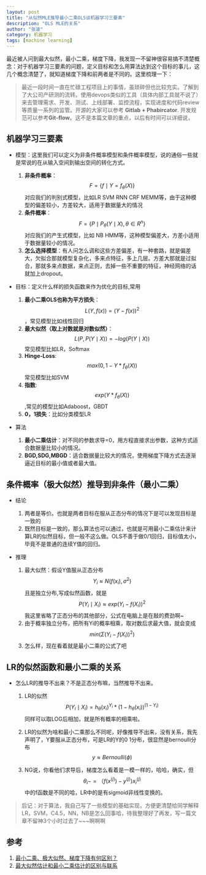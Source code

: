 ```yaml
---
layout: post
title: "从似然MLE推导最小二乘OLS谈机器学习三要素"
description: "OLS MLE的关系"
author: "张波"
category: 机器学习
tags: [machine learning]
---
```


最近被人问到最大似然，最小二乘，梯度下降，我发现一不留神很容易搞不清楚概念：对于机器学习三要素的问题，定义目标和怎么用算法达到这个目标的事儿，这几个概念清楚了，就知道梯度下降和前两者是不同的。这里梳理一下：

> 最近一段时间一直在忙碌工程项目上的事情，虽琐碎但也比较充实。了解到了大公司产研测的流转。使用devops类似的工具（具体内部工具就不说了）来去管理需求、开发、测试、上线部署、监控流程，实现进度和代码review等质量一系列的监管。开源的大家可以参考 **Gitlab + Phabircator**. 开发规范可以参考**Git-flow**。这不是本篇文章的重点，以后有时间可以详细说，
> 


## 机器学习三要素
* 模型：这里我们可以定义为非条件概率模型和条件概率模型，说的通俗一些就是常说的在从输入空间到输出空间的转化方式。

    1.	**非条件概率**： $$F=\{f\mid Y=f_\theta(X)\}$$ 对应我们的判别式模型，比如LR SVM RNN CRF MEMM等，由于这种模型的偏差较小，方差较大，适用于数据量大的情况
    2.	**条件概率**：$$F = \{ P\mid P_\theta(Y\mid X),\theta \in R^n\}$$ 对应我们的产生式模型，比如 NB HMM等，这种模型偏差大，方差小适用于数据量较小的情况。
    3.	**怎么选择模型**：有人问怎么调和这些方差偏差，有一种套路，就是偏差大，欠拟合那就模型复杂化，多来点特征，多上几层。方差大那就是过拟合，那就多来点数据，来点正则，去掉一些不重要的特征，神经网络的话就加上dropout。

* 目标：定义什么样的损失函数来作为优化的目标,常用
 
	1. **最小二乘OLS也称为平方损失**：$$ L(Y,f(x)) = (Y-f(x))^2 $$，常见模型比如线性回归
	2. **最大似然（取上对数就是对数似然）**：$$ L(P,P(Y\mid X)) = -log(P(Y\mid X))$$ 常见模型比如LR，Softmax
	3. **Hinge-Loss**: $$ max(0,1-Y*f_\theta(X))$$ 常见模型比如SVM
	4. **指数**: $$exp(Y*f_\theta(X))$$,常见的模型比如Adaboost，GBDT
	5. **0，1损失**：比如分类模型LR

* 算法
   1. **最小二乘估计**：对不同的参数求导=0，用方程直接求出参数，这种方式适合数据量比较小的情况。
   2. **BGD,SDG,MBGD**：适合数据量比较大的情况，使用梯度下降方式去逐渐逼近目标的最小值或者最大值。

## 条件概率（极大似然）推导到非条件（最小二乘）
* 结论

  1. 两者是等价。也就是两者目标在服从正态分布的情况下是可以发现目标是一致的
  2. 既然目标是一致的，那么算法也可以通过，也就是可用最小二乘估计来计算LR的似然目标，但一般不这么做。OLS不善于做0/1回归，目标值太小，毕竟不是普通的连续Y值的回归。

* 推理
  1. 最大似然：假设Y值服从正态分布 $$Y_i \approx N(f(x_i),\sigma^2) $$ 且是独立分布,写成似然函数，就是 $$ P(Y_i\mid X_i) \approx exp(Y_i - f(X_i))^2  $$ 我这里省略了正态分布的其他部分，公式在电脑上是在敲的费劲啊~
  2. 由于概率独立分布，把所有Yi的概率相乘，取对数后求最大值，就会变成$$ min(\Sigma (Y_i - f(X_i))^2) $$
  3. 怎么样，现在看着就是最小二乘的公式了吧
  
## LR的似然函数和最小二乘的关系

* 怎么LR的推导不出来？不是正态分布嘛，当然推导不出来。
  1. LR的似然 $$P(Y_i\mid X_i) = h_\theta (x_i)^{Y_i} *  (1-h_\theta (x_i))^{(1-Y_i)} $$ 同样可以取LOG后相加，就是所有概率的相乘啦。
  
  2. LR的似然为啥和最小二乘那么不同呢，好像推导不出来，没有关系，我先声明了，Y要服从正态分布，可是LR的Y的0 1分布，很显然是bernoulli分布 $$y \approx Bernoulli(\phi)$$
  
  3. NG说，你看他们求导后，梯度怎么看着是一模一样的，哈哈，确实，但 $$\theta_i -=（f(x^{(j)})-y^{(j)})x_i^{(j)} $$ 中的f函数是不同的哈，LR中的是有sigmoid非线性变换的。

> 后记：对于算法，我自己写了一些模型的基础实现，方便更清楚给同学解释 LR，SVM，C4.5，NN，NB是怎么回事哈，待我整理好了再发，写一篇文章不留神3个小时过去了~~~啊啊啊

## 参考
1. [最小二乘、极大似然、梯度下降有何区别？](https://www.zhihu.com/question/24900876/answer/65176508)
2. [最大似然估计和最小二乘估计的区别与联系](http://blog.csdn.net/xidianzhimeng/article/details/20847289)
  


